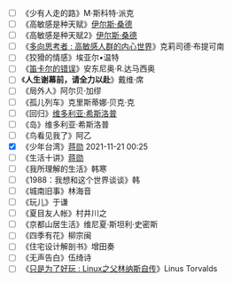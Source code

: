 - [ ] 《少有人走的路》M·斯科特·派克
- [ ] 《高敏感是种天赋》[伊尔斯·桑德](https://book.douban.com/search/伊尔斯·桑德)
- [ ] 《高敏感是种天赋2》[伊尔斯·桑德](https://book.douban.com/search/伊尔斯·桑德)
- [ ] 《[多向思考者 : 高敏感人群的内心世界](https://book.douban.com/subject/30337311/)》克莉司德·布提可南
- [ ] 《狡猾的情感》埃亚尔•温特
- [ ] 《[笛卡尔的错误](https://book.douban.com/subject/2157346/)》安东尼奥·R.达马西奥
- [ ] 《**人生谢幕前，请全力以赴**》戴维·席
- [ ] 《局外人》阿尔贝·加缪
- [ ] 《孤儿列车》克里斯蒂娜·贝克·克
- [ ] 《回归》[维多利亚·希斯洛普](https://book.douban.com/search/维多利亚·希斯洛普)
- [ ] 《岛》维多利亚·希斯洛普
- [ ] 《鸟看见我了》阿乙
- [x] 《少年台湾》[蒋勋](https://book.douban.com/author/4514851/) 2021-11-21 00:25
- [ ] 《生活十讲》[蒋勋](https://book.douban.com/author/4514851/)
- [ ] 《我所理解的生活》韩寒
- [ ] 《1988：我想和这个世界谈谈》韩
- [ ] 《城南旧事》林海音
- [ ] 《玩儿》于谦
- [ ] 《夏目友人帐》村井川之
- [ ] 《京都山居生活》维尼夏·斯坦利·史密斯
- [ ] 《四季有花》柳宗闽
- [ ] 《住宅设计解剖书》增田奏
- [ ] 《无声告白》伍绮诗
- [ ] 《[只是为了好玩 : Linux之父林纳斯自传](https://book.douban.com/subject/25930025/)》Linus Torvalds